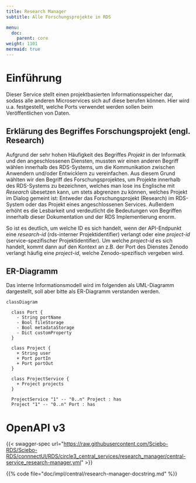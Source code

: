 ```yaml
---
title: Research Manager
subtitle: Alle Forschungsprojekte in RDS

menu:
  doc:
    parent: core
weight: 1101
mermaid: true
---
```


# Einführung

Dieser Service stellt einen projektbasierten Informationsspeicher dar, sodass alle anderen Microservices sich auf diese berufen können. Hier wird u.a. festgestellt, welche Ports verwendet werden sollen beim Veröffentlichen von Daten.

## Erklärung des Begriffes Forschungsprojekt (engl. Research)

Aufgrund der sehr hohen Häufigkeit des Begriffes *Projekt* in der Informatik und den angeschlossenen Diensten, mussten wir einen anderen Begriff wählen innerhalb des RDS-Systems, um die Kommunikation zwischen Anwendern und/oder Entwicklern zu vereinfachen. Aus diesem Grund wählten wir den Begriff des Forschungsprojektes, um Projekte innerhalb des RDS-Systems zu bezeichnen, welches man lose ins Englische mit *Research* übesetzen kann, um stets abgrenzen zu können, welches Projekt im Dialog gemeint ist: Entweder das Forschungsprojekt (Research) im RDS-System oder das Projekt eines angeschlossenen Services. Außerdem erhöht es die Lesbarkeit und verdeutlicht die Bedeutungen von Begriffen innerhalb dieser Dokumentation und der RDS Implementierung enorm.

So ist es deutlich, um welche ID es sich handelt, wenn der API-Endpunkt eine *research-id* (rds-interner Projektidentifier) verlangt oder eine *project-id* (service-spezifischer Projektidentifier). Um welche *project-id* es sich handelt, kommt dann auf den Kontext an z.B. der Port des Dienstes Zenodo verlangt häufig eine *project-id*, welche Zenodo-spezifisch vergeben wird.


## ER-Diagramm

Das interne Informationsmodell wird im folgenden als UML-Diagramm dargestellt, soll aber bitte als ER-Diagramm verstanden werden.

```mermaid
classDiagram

  class Port {
    - String portName
    - Bool fileStorage
    - Bool metadataStorage
    - Dict customProperty
  }

  class Project {
    + String user
    + Port portIn
    + Port portOut
  }

  class ProjectService {
    + Project projects
  }

  ProjectService "1" -- "0..n" Project : has
  Project "1" -- "0..n" Port : has
```

# OpenAPI v3

{{< swagger-spec url="https://raw.githubusercontent.com/Sciebo-RDS/Sciebo-RDS/connnectUI/RDS/circle3_central_services/research_manager/central-service_research-manager.yml"  >}}

{{% code file="doc/impl/central/research-manager-docstring.md" %}}
